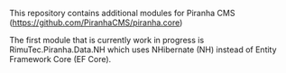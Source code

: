 This repository contains additional modules for Piranha CMS (https://github.com/PiranhaCMS/piranha.core)

The first module that is currently work in progress is RimuTec.Piranha.Data.NH which uses NHibernate (NH) instead of Entity Framework Core (EF Core).
